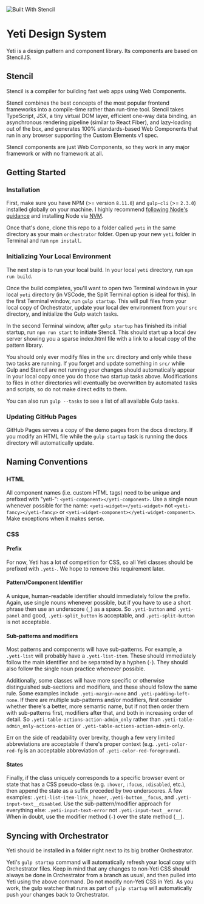 ![Built With Stencil](https://img.shields.io/badge/-Built%20With%20Stencil-16161d.svg?logo=data%3Aimage%2Fsvg%2Bxml%3Bbase64%2CPD94bWwgdmVyc2lvbj0iMS4wIiBlbmNvZGluZz0idXRmLTgiPz4KPCEtLSBHZW5lcmF0b3I6IEFkb2JlIElsbHVzdHJhdG9yIDE5LjIuMSwgU1ZHIEV4cG9ydCBQbHVnLUluIC4gU1ZHIFZlcnNpb246IDYuMDAgQnVpbGQgMCkgIC0tPgo8c3ZnIHZlcnNpb249IjEuMSIgaWQ9IkxheWVyXzEiIHhtbG5zPSJodHRwOi8vd3d3LnczLm9yZy8yMDAwL3N2ZyIgeG1sbnM6eGxpbms9Imh0dHA6Ly93d3cudzMub3JnLzE5OTkveGxpbmsiIHg9IjBweCIgeT0iMHB4IgoJIHZpZXdCb3g9IjAgMCA1MTIgNTEyIiBzdHlsZT0iZW5hYmxlLWJhY2tncm91bmQ6bmV3IDAgMCA1MTIgNTEyOyIgeG1sOnNwYWNlPSJwcmVzZXJ2ZSI%2BCjxzdHlsZSB0eXBlPSJ0ZXh0L2NzcyI%2BCgkuc3Qwe2ZpbGw6I0ZGRkZGRjt9Cjwvc3R5bGU%2BCjxwYXRoIGNsYXNzPSJzdDAiIGQ9Ik00MjQuNywzNzMuOWMwLDM3LjYtNTUuMSw2OC42LTkyLjcsNjguNkgxODAuNGMtMzcuOSwwLTkyLjctMzAuNy05Mi43LTY4LjZ2LTMuNmgzMzYuOVYzNzMuOXoiLz4KPHBhdGggY2xhc3M9InN0MCIgZD0iTTQyNC43LDI5Mi4xSDE4MC40Yy0zNy42LDAtOTIuNy0zMS05Mi43LTY4LjZ2LTMuNkgzMzJjMzcuNiwwLDkyLjcsMzEsOTIuNyw2OC42VjI5Mi4xeiIvPgo8cGF0aCBjbGFzcz0ic3QwIiBkPSJNNDI0LjcsMTQxLjdIODcuN3YtMy42YzAtMzcuNiw1NC44LTY4LjYsOTIuNy02OC42SDMzMmMzNy45LDAsOTIuNywzMC43LDkyLjcsNjguNlYxNDEuN3oiLz4KPC9zdmc%2BCg%3D%3D&colorA=16161d&style=flat-square) 

# Yeti Design System

Yeti is a design pattern and component library. Its components are based on StencilJS.

## Stencil

Stencil is a compiler for building fast web apps using Web Components.

Stencil combines the best concepts of the most popular frontend frameworks into a compile-time rather than run-time tool.  Stencil takes TypeScript, JSX, a tiny virtual DOM layer, efficient one-way data binding, an asynchronous rendering pipeline (similar to React Fiber), and lazy-loading out of the box, and generates 100% standards-based Web Components that run in any browser supporting the Custom Elements v1 spec.

Stencil components are just Web Components, so they work in any major framework or with no framework at all.

## Getting Started

### Installation

First, make sure you have NPM (>= version `8.11.0`) and `gulp-cli` (>= `2.3.0`) installed globally on your machine. I highly recommend [following Node's guidance](https://docs.npmjs.com/downloading-and-installing-node-js-and-npm) and installing Node via [NVM](https://github.com/nvm-sh/nvm).

Once that's done, clone this repo to a folder called `yeti` in the same directory as your main `orchestrator` folder. Open up your new `yeti` folder in Terminal and run `npm install`.

### Initializing Your Local Environment

The next step is to run your local build. In your local `yeti` directory, run `npm run build`.

Once the build completes, you'll want to open two Terminal windows in your local `yeti` directory (in VSCode, the Split Terminal option is ideal for this). In the first Terminal window, run `gulp startup`. This will pull files from your local copy of Orchestrator, update your local dev environment from your `src` directory, and initialize the Gulp watch tasks.

In the second Terminal window, after `gulp startup` has finished its initial startup, run `npm run start` to initiate Stencil. This should start up a local dev server showing you a sparse index.html file with a link to a local copy of the pattern library.

You should only ever modify files in the `src` directory and only while these two tasks are running. If you forget and update something in `src/` while Gulp and Stencil are not running your changes should automatically appear in your local copy once you do those two startup tasks above. Modifications to files in other directories will eventually be overwritten by automated tasks and scripts, so do not make direct edits to them.

You can also run `gulp --tasks` to see a list of all available Gulp tasks.

### Updating GitHub Pages

GitHub Pages serves a copy of the demo pages from the docs directory. If you modify an HTML file while the `gulp startup` task is running the docs directory will automatically update.


## Naming Conventions

### HTML

All component names (i.e. custom HTML tags) need to be unique and prefixed with "yeti-": `<yeti-component></yeti-component>`. Use a single noun whenever possible for the name: `<yeti-widget></yeti-widget>` not `<yeti-fancy></yeti-fancy>` or `<yeti-widget-component></yeti-widget-component>`. Make exceptions when it makes sense.

### CSS

#### Prefix

For now, Yeti has a lot of competition for CSS, so all Yeti classes should be prefixed with `.yeti-`. We hope to remove this requirement later.

#### Pattern/Component Identifier

A unique, human-readable identifier should immediately follow the prefix. Again, use single nouns whenever possible, but if you have to use a short phrase then use an underscore (`_`) as a space. So `.yeti-button` and `.yeti-panel` and good, `.yeti-split_button` is acceptable, and `.yeti-split-button` is not acceptable.

#### Sub-patterns and modifiers

Most patterns and components will have sub-patterns. For example, a `.yeti-list` will probably have a `.yeti-list-item`. These should immediately follow the main identifier and be separated by a hyphen (`-`). They should also follow the single noun practice whenever possible.

Additionally, some classes will have more specific or otherwise distinguished sub-sections and modifiers, and these should follow the same rule. Some examples include `.yeti-margin-none` and `.yeti-padding-left-none`. If there are multiple sub-patterns and/or modifiers, first consider whether there's a better, more semantic name, but if not then order them with sub-patterns first, modifiers after that, and both in increasing order of detail. So `.yeti-table-actions-action-admin_only` rather than `.yeti-table-admin_only-actions-action` or `.yeti-table-actions-action-admin-only`. 

Err on the side of readability over brevity, though a few very limited abbreviations are acceptable if there's proper context (e.g. `.yeti-color-red-fg` is an acceptable abbreviation of `.yeti-color-red-foreground`).

#### States

Finally, if the class uniquely corresponds to a specific browser event or state that has a CSS pseudo-class (e.g. `:hover`, `:focus`, `:disabled`, etc.), then append the state as a suffix preceded by two underscores. A few examples: `.yeti-list-item-link__hover`, `.yeti-button__focus`, and `.yeti-input-text__disabled`. Use the sub-pattern/modifier approach for everything else: `.yeti-input-text-error` not `.yeti-input-text__error`. When in doubt, use the modifier method (`-`) over the state method (`__`).


## Syncing with Orchestrator

Yeti should be installed in a folder right next to its big brother Orchestrator.

Yeti's `gulp startup` command will automatically refresh your local copy with Orchestrator files. Keep in mind that any changes to non-Yeti CSS should always be done in Orchestrator from a branch as usual, and then pulled into Yeti using the above command. Do not modify non-Yeti CSS in Yeti. As you work, the gulp watcher that runs as part of `gulp startup` will automatically push your changes back to Orchestrator.

